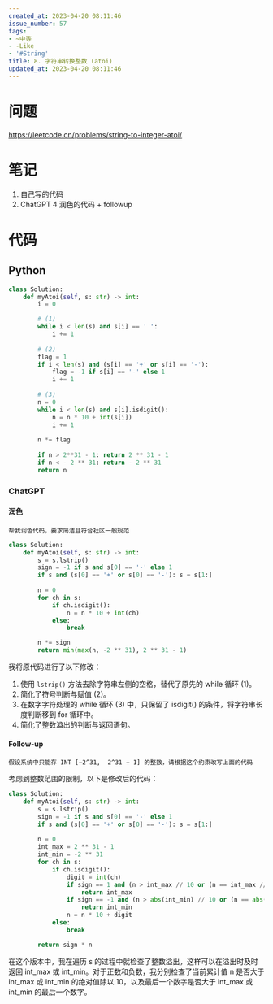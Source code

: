 ```yaml
---
created_at: 2023-04-20 08:11:46
issue_number: 57
tags:
- ~中等
- -Like
- '#String'
title: 8. 字符串转换整数 (atoi)
updated_at: 2023-04-20 08:11:46
---
```


# 问题

https://leetcode.cn/problems/string-to-integer-atoi/

# 笔记

1. 自己写的代码
2. ChatGPT 4 润色的代码 + followup
# 代码

## Python

```python
class Solution:
    def myAtoi(self, s: str) -> int:
        i = 0

        # (1)
        while i < len(s) and s[i] == ' ':
            i += 1
        
        # (2)
        flag = 1
        if i < len(s) and (s[i] == '+' or s[i] == '-'):
            flag = -1 if s[i] == '-' else 1
            i += 1
        
        # (3)
        n = 0
        while i < len(s) and s[i].isdigit():
            n = n * 10 + int(s[i])
            i += 1
        
        n *= flag
        
        if n > 2**31 - 1: return 2 ** 31 - 1
        if n < - 2 ** 31: return - 2 ** 31
        return n
```
### ChatGPT

#### 润色
```
帮我润色代码，要求简洁且符合社区一般规范
```
```python
class Solution:
    def myAtoi(self, s: str) -> int:
        s = s.lstrip()
        sign = -1 if s and s[0] == '-' else 1
        if s and (s[0] == '+' or s[0] == '-'): s = s[1:]
        
        n = 0
        for ch in s:
            if ch.isdigit():
                n = n * 10 + int(ch)
            else:
                break

        n *= sign
        return min(max(n, -2 ** 31), 2 ** 31 - 1)
```
我将原代码进行了以下修改：
1. 使用 `lstrip()` 方法去除字符串左侧的空格，替代了原先的 while 循环 (1)。
2. 简化了符号判断与赋值 (2)。
3. 在数字字符处理的 while 循环 (3) 中，只保留了 isdigit() 的条件，将字符串长度判断移到 for 循环中。
4. 简化了整数溢出的判断与返回语句。

#### Follow-up

```
假设系统中只能存 INT [−2^31,  2^31 − 1] 的整数，请根据这个约束改写上面的代码
```

考虑到整数范围的限制，以下是修改后的代码：

```python
class Solution:
    def myAtoi(self, s: str) -> int:
        s = s.lstrip()
        sign = -1 if s and s[0] == '-' else 1
        if s and (s[0] == '+' or s[0] == '-'): s = s[1:]
        
        n = 0
        int_max = 2 ** 31 - 1
        int_min = -2 ** 31
        for ch in s:
            if ch.isdigit():
                digit = int(ch)
                if sign == 1 and (n > int_max // 10 or (n == int_max // 10 and digit > int_max % 10)):
                    return int_max
                if sign == -1 and (n > abs(int_min) // 10 or (n == abs(int_min) // 10 and digit > abs(int_min) % 10)):
                    return int_min
                n = n * 10 + digit
            else:
                break

        return sign * n
```

在这个版本中，我在遍历 s 的过程中就检查了整数溢出，这样可以在溢出时及时返回 int_max 或 int_min。对于正数和负数，我分别检查了当前累计值 n 是否大于 int_max 或 int_min 的绝对值除以 10，以及最后一个数字是否大于 int_max 或 int_min 的最后一个数字。